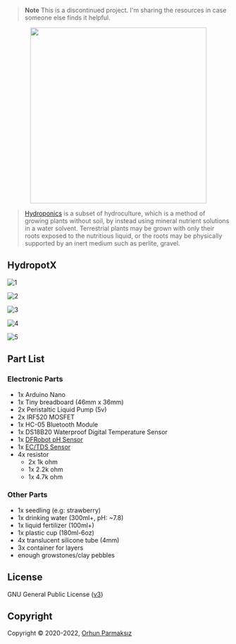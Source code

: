 > **Note**
> This is a discontinued project. I'm sharing the resources in case someone else finds it helpful.

<p align="center">
    <a href="https://github.com/orhun/HydropotX">
        <img src="https://user-images.githubusercontent.com/24392180/74221230-af802a00-4cc2-11ea-88dd-9b2fac1c6659.png" width="400">
    </a>
</p>

> [Hydroponics](https://en.wikipedia.org/wiki/Hydroponics) is a subset of hydroculture, which is a method of growing plants without soil, by instead using mineral nutrient solutions in a water solvent. Terrestrial plants may be grown with only their roots exposed to the nutritious liquid, or the roots may be physically supported by an inert medium such as perlite, gravel.

## HydropotX

![1](https://user-images.githubusercontent.com/24392180/209226037-f3459649-e11c-4b92-8dcb-3504095cc12e.jpg)

![2](https://user-images.githubusercontent.com/24392180/209227645-80645cbe-4175-40da-8eb0-c76e945aa2a0.jpg)

![3](https://user-images.githubusercontent.com/24392180/209227637-66b3cafa-b693-466b-94a6-f661386482e1.jpg)

![4](https://user-images.githubusercontent.com/24392180/209227744-d993c1d4-d25b-4eae-aa9e-e726b4d7a08a.jpeg)

![5](https://user-images.githubusercontent.com/24392180/209228099-b7cde99c-66f1-4916-8b6f-cd969d6f4ca4.jpg)

## Part List

### Electronic Parts

- 1x Arduino Nano
- 1x Tiny breadboard (46mm x 36mm)
- 2x Peristaltic Liquid Pump (5v)
- 2x IRF520 MOSFET
- 1x HC-05 Bluetooth Module
- 1x DS18B20 Waterproof Digital Temperature Sensor
- 1x [DFRobot pH Sensor](https://www.dfrobot.com/product-1025.html)
- 1x [EC/TDS Sensor](https://hackaday.io/project/7008-fly-wars-a-hackers-solution-to-world-hunger/log/24646-three-dollar-ec-ppm-meter-arduino)
- 4x resistor
  - 2x 1k ohm
  - 1x 2.2k ohm
  - 1x 4.7k ohm

### Other Parts

- 1x seedling (e.g: strawberry)
- 1x drinking water (300ml+, pH: ~7.8)
- 1x liquid fertilizer (100ml+)
- 1x plastic cup (180ml-6oz)
- 4x translucent silicone tube (4mm)
- 3x container for layers
- enough growstones/clay pebbles

## License

GNU General Public License ([v3](https://www.gnu.org/licenses/gpl.txt))

## Copyright

Copyright © 2020-2022, [Orhun Parmaksız](mailto:orhunparmaksiz@gmail.com)
